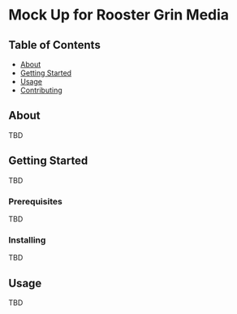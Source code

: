 # Mock Up for Rooster Grin Media

## Table of Contents

- [About](#about)
- [Getting Started](#getting_started)
- [Usage](#usage)
- [Contributing](../CONTRIBUTING.md)

## About <a name = "about"></a>

TBD

## Getting Started <a name = "getting_started"></a>

TBD

### Prerequisites

TBD

### Installing

TBD

## Usage <a name = "usage"></a>

TBD
